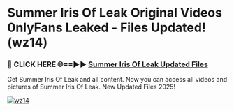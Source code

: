 # Summer Iris Of Leak Original Videos 0nlyFans Leaked - Files Updated! (wz14)

<h3>🔴 CLICK HERE 🌐==►► <a href="https://tinyurl.com/2jnfzry5" rel="nofollow">Summer Iris Of Leak Updated Files</a></h3>

Get Summer Iris Of Leak and all content. Now you can access all videos and pictures of Summer Iris Of Leak. New Updated Files 2025!

[![wz14](https://i.imgur.com/GyGTBgg.gif)](https://tinyurl.com/2jnfzry5)
